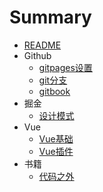 # Summary

* [README](README.md)
* Github
    * [gitpages设置](github/gitpages.md)
    * [git分支](github/branchs.md)
    * [gitbook](github/gitbook.md)
* 掘金
    * [设计模式](juejin/设计模式.md)
* Vue
    * [Vue基础](Vue/Vue基础.md)
    * [Vue插件](Vue/Vue插件.md)
* 书籍
    * [代码之外](books/代码之外.md)

